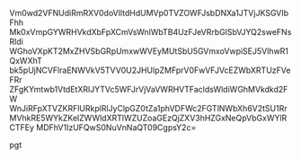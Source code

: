 Vm0wd2VFNUdiRmRXV0doVlltdHdUMVp0TVZOWFJsbDNXa1JTVjJKSGVIbFhh
Mk0xVmpGYWRHVkdXbFpXCmVsWnlWbTB4UzFJeVRrbGlSbVJYQ2sweFNsRldi
WGhoVXpKT2MxZHVSbGRpUmxwWVEyMUtSbU5GVmxoVwpiSEJ5VlhwR1QxWXhT
bk5pUjNCVFlraENWVkV5TVV0U2JHUlpZMFprV0FwVFJVcEZWbXRTUzFVeFRr
ZFgKYmtwb1VtdEtXRlJYTVc5WFJrVjVaVWRHVTFacldsWldiWGhMVkdkd2FW
WnJiRFpXTVZKRFlURkplRlJyClpGZ0tZa1phVDFWc2FGTlNWbXh6V2tSU1Rr
MVhkRE5WYkZKelZWWldXRTlWZUZoaGEzQjZXV3hHZGxNeQpVbGxWYlRCTFEy
MDFhV1IzUFQwS0NuVnNaQT09CgpsY2c=

pgt